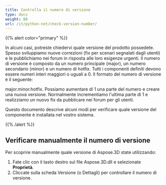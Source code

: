 ```yaml
---
title: Controlla il numero di versione
type: docs
weight: 80
url: /it/python-net/check-version-number/
---
```


{{% alert color="primary" %}}

In alcuni casi, potreste chiedervi quale versione del prodotto possedete. Spesso sviluppiamo nuove correzioni (fix per scenari segnalati dagli utenti) e le pubblichiamo nei forum in risposta alle loro esigenze urgenti. Il numero di versione è composto da un numero principale (major), un numero secondario (minor) e un numero di hotfix. Tutti i componenti definiti devono essere numeri interi maggiori o uguali a 0. Il formato del numero di versione è il seguente:

major.minor.hotfix. Possiamo aumentare di 1 una parte del numero e creare una nuova versione. Normalmente incrementiamo l'ultima parte di 1 e realizziamo un nuovo fix da pubblicare nei forum per gli utenti.

Questo documento descrive alcuni modi per verificare quale versione del componente è installata nel vostro sistema.

{{% /alert %}}

## **Verificare manualmente il numero di versione**

Per scoprire manualmente quale versione di Aspose.3D state utilizzando:

1. Fate clic con il tasto destro sul file Aspose.3D.dll e selezionate **Proprietà**.
1. Cliccate sulla scheda Versione (o Dettagli) per controllare il numero di versione.
